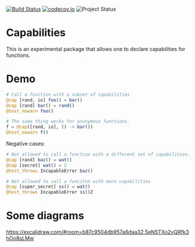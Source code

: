 [![Build Status](https://github.com/tk3369/Capabilities.jl/workflows/CI/badge.svg)](https://github.com/tk3369/Capabilities.jl/actions?query=workflow%3ACI)
[![codecov.io](http://codecov.io/github/tk3369/Capabilities.jl/coverage.svg?branch=master)](http://codecov.io/github/tk3369/Capabilities.jl?branch=master)
![Project Status](https://img.shields.io/badge/status-experimental-red)

# Capabilities

This is an experimental package that allows one to declare capabilities for functions.

# Demo

```julia
# Call a function with a subset of capabilities
@cap [rand, io] foo() = bar()
@cap [rand] bar() = rand()
@test_nowarn foo()

# The same thing works for anonymous functions.
f = @cap([rand, io], () -> bar())
@test_nowarn f()
```

Negative cases:
```julia
# Not allowed to call a function with a different set of capabilities.
@cap [rand] baz() = wat()
@cap [secret] wat() = 2
@test_throws IncapableError baz()

# Not allowed to call a funciton with more capabilities
@cap [super_secret] ss() = wat()
@test_throws IncapableError ss()Z
```

# Some diagrams
https://excalidraw.com/#room=b87c9504db957a6daa32,5eN5TXo2vQRfk3hOo8sLMw
